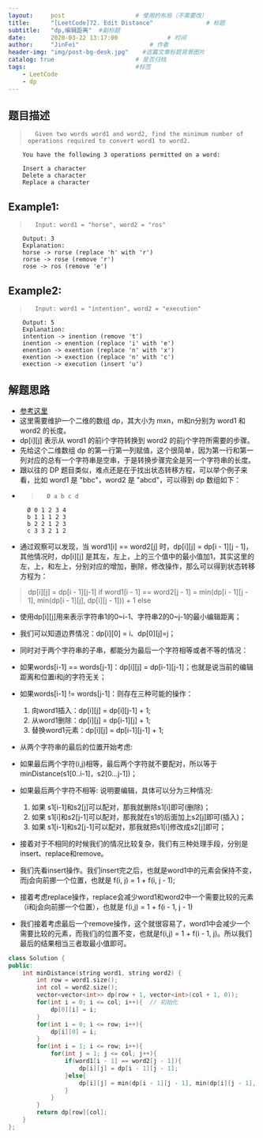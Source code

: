 ```yaml
---
layout:     post                    # 使用的布局（不需要改） 
title:      "[LeetCode]72. Edit Distance"               # 标题  
subtitle:   "dp,编辑距离"  #副标题 
date:       2020-03-22 13:17:00              # 时间 
author:     "JinFei"                    # 作者 
header-img: "img/post-bg-desk.jpg"    #这篇文章标题背景图片 
catalog: true                       # 是否归档 
tags:                               #标签     
    - LeetCode 
    - dp
---
```



## 题目描述
>       Given two words word1 and word2, find the minimum number of operations required to convert word1 to word2.

        You have the following 3 operations permitted on a word:

        Insert a character
        Delete a character
        Replace a character


## Example1:
 
>       Input: word1 = "horse", word2 = "ros"
        Output: 3
        Explanation: 
        horse -> rorse (replace 'h' with 'r')
        rorse -> rose (remove 'r')
        rose -> ros (remove 'e')

## Example2:
 
>       Input: word1 = "intention", word2 = "execution"
        Output: 5
        Explanation: 
        intention -> inention (remove 't')
        inention -> enention (replace 'i' with 'e')
        enention -> exention (replace 'n' with 'x')
        exention -> exection (replace 'n' with 'c')
        exection -> execution (insert 'u')



## 解题思路

- [参考这里](https://www.cnblogs.com/grandyang/p/4344107.html)
- 这里需要维护一个二维的数组 dp，其大小为 mxn，m和n分别为 word1 和 word2 的长度。
- dp[i][j] 表示从 word1 的前i个字符转换到 word2 的前j个字符所需要的步骤。
- 先给这个二维数组 dp 的第一行第一列赋值，这个很简单，因为第一行和第一列对应的总有一个字符串是空串，于是转换步骤完全是另一个字符串的长度。
- 跟以往的 DP 题目类似，难点还是在于找出状态转移方程，可以举个例子来看，比如 word1 是 "bbc"，word2 是 "abcd"，可以得到 dp 数组如下：
- >       Ø a b c d
        Ø 0 1 2 3 4
        b 1 1 1 2 3
        b 2 2 1 2 3
        c 3 3 2 1 2
- 通过观察可以发现，当 word1[i] == word2[j] 时，dp[i][j] = dp[i - 1][j - 1]，其他情况时，dp[i][j] 是其左，左上，上的三个值中的最小值加1，其实这里的左，上，和左上，分别对应的增加，删除，修改操作，那么可以得到状态转移方程为：
> dp[i][j]  =  dp[i - 1][j-1]   if word1[i - 1] == word2[j - 1]
>           =  min(dp[i - 1][j - 1], min(dp[i - 1][j], dp[i][j - 1])) + 1     else

- 使用dp[i][j]用来表示字符串1的0~i-1、字符串2的0~j-1的最小编辑距离；
- 我们可以知道边界情况：dp[i][0] = i、dp[0][j]=j；
- 同时对于两个字符串的子串，都能分为最后一个字符相等或者不等的情况：
- 如果words[i-1] == words[j-1]：dp[i][j] = dp[i-1][j-1]；也就是说当前的编辑距离和位置i和j的字符无关；
- 如果words[i-1] != words[j-1]：则存在三种可能的操作：
  1. 向word1插入：dp[i][j] = dp[i][j-1] + 1;
  2. 从word1删除：dp[i][j] = dp[i-1][j] + 1;
  3. 替换word1元素：dp[i][j] = dp[i-1][j-1] + 1;

- 从两个字符串的最后的位置开始考虑:

- 如果最后两个字符(i,j)相等，最后两个字符就不要配对，所以等于minDistance(s1[0..i-1]，s2[0...j-1])；
- 如果最后两个字符不相等: 说明要编辑，具体可以分为三种情况:
    1. 如果 s1[i-1]和s2[j]可以配对，那我就删除s1[i]即可(删除)；
    2. 如果 s1[i]和s2[j-1]可以配对，那我就在s1的后面加上s2[j]即可(插入)；
    3. 如果 s1[i-1]和s2[j-1]可以配对，那我就把s1[i]修改成s2[j]即可；

- 接着对于不相同的时候我们的情况比较复杂，我们有三种处理手段，分别是insert、replace和remove。
- 我们先看insert操作。我们insert完之后，也就是word1中的元素会保持不变，而j会向前挪一个位置，也就是 f(i, j) = 1 + f(i, j - 1);
- 接着考虑replace操作，replace会减少word1和word2中一个需要比较的元素（i和j会向前挪一个位置），也就是 f(i,j) = 1 + f(i - 1, j - 1)
- 我们接着考虑最后一个remove操作，这个就很容易了，word1中会减少一个需要比较的元素，而我们j的位置不变，也就是f(i,j) = 1 + f(i - 1, j)。所以我们最后的结果相当三者取最小值即可。
```C++
class Solution {
public:
    int minDistance(string word1, string word2) {
        int row = word1.size();
        int col = word2.size();
        vector<vector<int>> dp(row + 1, vector<int>(col + 1, 0));
        for(int i = 0; i <= col; i++){  // 初始化
            dp[0][i] = i;
        }
        for(int i = 0; i <= row; i++){
            dp[i][0] = i;
        }
        for(int i = 1; i <= row; i++){
            for(int j = 1; j <= col; j++){
                if(word1[i - 1] == word2[j - 1]){
                    dp[i][j] = dp[i - 1][j - 1];
                }else{
                    dp[i][j] = min(dp[i - 1][j - 1], min(dp[i][j - 1], dp[i - 1][j])) + 1;
                }
            }
        }
        return dp[row][col];
    }
};
```